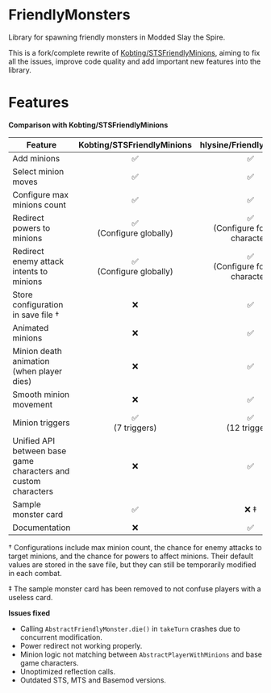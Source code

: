 # FriendlyMonsters

Library for spawning friendly monsters in Modded Slay the Spire.

This is a fork/complete rewrite of [Kobting/STSFriendlyMinions](https://github.com/Kobting/STSFriendlyMinions), aiming
to fix all the issues, improve code quality and add important new features into the library.

# Features

**Comparison with Kobting/STSFriendlyMinions**

| Feature                                                        | Kobting/STSFriendlyMinions |       hlysine/FriendlyMonsters       |
|----------------------------------------------------------------|:--------------------------:|:------------------------------------:|
| Add minions                                                    |             ✅              |                  ✅                   |
| Select minion moves                                            |             ✅              |                  ✅                   |
| Configure max minions count                                    |             ✅              |                  ✅                   |
| Redirect powers to minions                                     | ✅<br/>(Configure globally) | ✅<br/>(Configure for each character) |
| Redirect enemy attack intents to minions                       | ✅<br/>(Configure globally) | ✅<br/>(Configure for each character) |
| Store configuration in save file †                             |             ❌              |                  ✅                   |
| Animated minions                                               |             ❌              |                  ✅                   |
| Minion death animation (when player dies)                      |             ❌              |                  ✅                   |
| Smooth minion movement                                         |             ❌              |                  ✅                   |
| Minion triggers                                                |     ✅<br/>(7 triggers)     |         ✅<br/>(12 triggers)          |
| Unified API between base game characters and custom characters |             ❌              |                  ✅                   |
| Sample monster card                                            |             ✅              |                 ❌ ‡                  |
| Documentation                                                  |             ❌              |                  ✅                   |

† Configurations include max minion count, the chance for enemy attacks to target minions, and the chance for powers to affect
minions. Their default values are stored in the save file, but they can still be temporarily modified in each combat.

‡ The sample monster card has been removed to not confuse players with a useless card.

**Issues fixed**

- Calling `AbstractFriendlyMonster.die()` in `takeTurn` crashes due to concurrent modification.
- Power redirect not working properly.
- Minion logic not matching between `AbstractPlayerWithMinions` and base game characters.
- Unoptimized reflection calls.
- Outdated STS, MTS and Basemod versions.